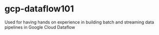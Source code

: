 # gcp-dataflow101
Used for having hands on experience in building batch and streaming data pipelines in Google Cloud Dataflow
